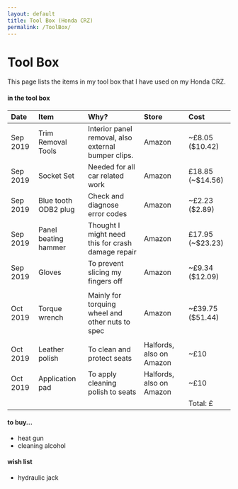```yaml
---
layout: default
title: Tool Box (Honda CRZ)
permalink: /ToolBox/
---
```


# Tool Box

This page lists the items in my tool box that I have used on my Honda CRZ.


#### in the tool box 



| Date | Item  | Why? | Store | Cost | 
|:-----|:------|:-----|:------|:-----|
| Sep 2019 | Trim Removal Tools | Interior panel removal, also external bumper clips. | Amazon | ~£8.05 ($10.42) | 
| Sep 2019 | Socket Set | Needed for all car related work | Amazon | £18.85 (~$14.56) | 
| Sep 2019 | Blue tooth ODB2 plug | Check and diagnose error codes | Amazon | ~£2.23 ($2.89) | 
| Sep 2019 | Panel beating hammer | Thought I might need this for crash damage repair | Amazon | £17.95 (~$23.23) | 
| Sep 2019 | Gloves | To prevent slicing my fingers off | Amazon | ~£9.34 ($12.09) | 
|  |  |  |  |  | 
| Oct 2019 | Torque wrench | Mainly for torquing wheel and other nuts to spec | Amazon | ~£39.75 ($51.44) | 
|  |  |  |  |  | 
| Oct 2019 | Leather polish | To clean and protect seats | Halfords, also on Amazon | ~£10 | 
| Oct 2019 | Application pad | To apply cleaning polish to seats | Halfords, also on Amazon | ~£10 | 
|  |  |  |  | Total: £ | 


#### to buy...

* heat gun
* cleaning alcohol


#### wish list

* hydraulic jack

